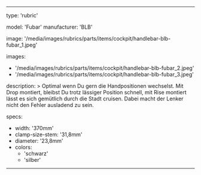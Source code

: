 ---

type: 'rubric'


model: 'Fubar'
manufacturer: 'BLB'

image: '/media/images/rubrics/parts/items/cockpit/handlebar-blb-fubar_1.jpeg'

images:
  - '/media/images/rubrics/parts/items/cockpit/handlebar-blb-fubar_2.jpeg'
  - '/media/images/rubrics/parts/items/cockpit/handlebar-blb-fubar_3.jpeg'

description: >
    Optimal wenn Du gern die Handpositionen wechselst. Mit Drop montiert, bleibst Du trotz lässiger Position schnell, mit Rise montiert lässt es sich gemütlich durch die Stadt cruisen. Dabei macht der Lenker nicht den Fehler ausladend zu sein.

specs:
  - width: '370mm'
  - clamp-size-stem: '31,8mm'
  - diameter: '23,8mm'
  - colors:
    - 'schwarz'
    - 'silber'

---